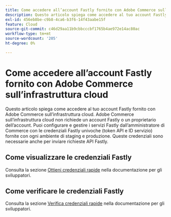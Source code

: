 ```yaml
---
title: Come accedere all’account Fastly fornito con Adobe Commerce sull’infrastruttura cloud
description: Questo articolo spiega come accedere al tuo account Fastly fornito con Adobe Commerce sull’infrastruttura cloud. Adobe Commerce sull’infrastruttura cloud non richiede un account Fastly o un proprietario dell’account. Puoi configurare e gestire i servizi Fastly dall’amministratore di Commerce con le credenziali Fastly univoche (token API e ID servizio) fornite con ogni ambiente di staging e produzione. Queste credenziali sono necessarie anche per inviare richieste API Fastly.
exl-id: 456eb8be-c9b8-4ca6-b3f6-14f43aabe15f
feature: Cloud
source-git-commit: c46d29aa11b9cbbcccbf1765b4ae972e14ac80ac
workflow-type: tm+mt
source-wordcount: '205'
ht-degree: 0%

---
```


# Come accedere all’account Fastly fornito con Adobe Commerce sull’infrastruttura cloud

Questo articolo spiega come accedere al tuo account Fastly fornito con Adobe Commerce sull’infrastruttura cloud. Adobe Commerce sull’infrastruttura cloud non richiede un account Fastly o un proprietario dell’account. Puoi configurare e gestire i servizi Fastly dall’amministratore di Commerce con le credenziali Fastly univoche (token API e ID servizio) fornite con ogni ambiente di staging e produzione. Queste credenziali sono necessarie anche per inviare richieste API Fastly.

## Come visualizzare le credenziali Fastly

Consulta la sezione [Ottieni credenziali rapide](https://experienceleague.adobe.com/en/docs/commerce-cloud-service/user-guide/cdn/setup-fastly/fastly-configuration#cloud-fastly-creds) nella documentazione per gli sviluppatori.

## Come verificare le credenziali Fastly

Consulta la sezione [Verifica credenziali rapide](https://experienceleague.adobe.com/en/docs/commerce-cloud-service/user-guide/cdn/setup-fastly/fastly-configuration#test-the-fastly-credentials) nella documentazione per gli sviluppatori.

